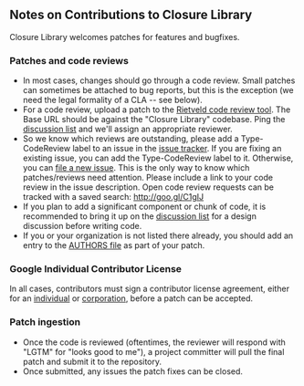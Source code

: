 ## Notes on Contributions to Closure Library ##

Closure Library welcomes patches for features and bugfixes.


### Patches and code reviews ###

  * In most cases, changes should go through a code review.  Small patches can sometimes be attached to bug reports, but this is the exception (we need the legal formality of a CLA -- see below).
  * For a code review, upload a patch to the [Rietveld code review tool](http://codereview.appspot.com/).  The Base URL should be against the "Closure Library" codebase.  Ping the [discussion list](https://groups.google.com/group/closure-library-discuss) and we'll assign an appropriate reviewer.
  * So we know which reviews are outstanding, please add a Type-CodeReview label to an issue in the [issue tracker](http://code.google.com/p/closure-library/issues/).  If you are fixing an existing issue, you can add the Type-CodeReview label to it.  Otherwise, you can [file a new issue](http://code.google.com/p/closure-library/issues/entry). This is the only way to know which patches/reviews need attention.   Please include a link to your code review in the issue description.  Open code review requests can be tracked with a saved search:  http://goo.gl/C1gIJ
  * If you plan to add a significant component or chunk of code, it is recommended to bring it up on the [discussion list](https://groups.google.com/group/closure-library-discuss) for a design discussion before writing code.
  * If you or your organization is not listed there already, you should add an entry to the [AUTHORS file](http://code.google.com/p/closure-library/source/browse/AUTHORS) as part of your patch.




### Google Individual Contributor License ###

In all cases, contributors must sign a contributor license agreement, either for an [individual](http://code.google.com/legal/individual-cla-v1.0.html) or [corporation](http://code.google.com/legal/corporate-cla-v1.0.html), before a patch can be accepted.

### Patch ingestion ###

  * Once the code is reviewed (oftentimes, the reviewer will respond with "LGTM" for "looks good to me"), a project committer will pull the final patch and submit it to the repository.
  * Once submitted, any issues the patch fixes can be closed.